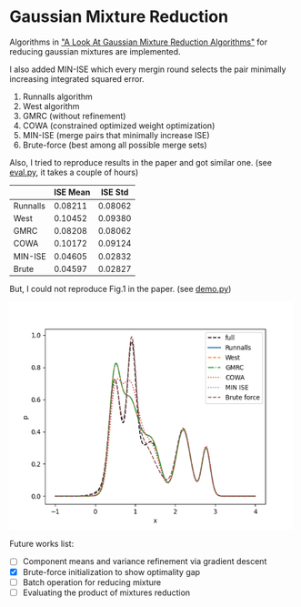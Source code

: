 # Gaussian Mixture Reduction

Algorithms in ["A Look At Gaussian Mixture Reduction Algorithms"](https://ieeexplore.ieee.org/stamp/stamp.jsp?arnumber=5977695) for reducing gaussian mixtures are implemented.

I also added MIN-ISE which every mergin round selects the pair minimally increasing integrated squared error.

1) Runnalls algorithm
2) West algorithm
3) GMRC (without refinement)
4) COWA (constrained optimized weight optimization)
5) MIN-ISE (merge pairs that minimally increase ISE)
6) Brute-force (best among all possible merge sets)

Also, I tried to reproduce results in the paper and got similar one. (see [eval.py](./eval.py), it takes a couple of hours)

|          | ISE Mean  | ISE Std  |
|----------|-----------|----------|
| Runnalls | 0.08211   | 0.08062  |
| West     | 0.10452   | 0.09380  |
| GMRC     | 0.08208   | 0.08062  |
| COWA     | 0.10172   | 0.09124  |
| MIN-ISE  | 0.04605   | 0.02832  |
| Brute    | 0.04597   | 0.02827  |

But, I could not reproduce Fig.1 in the paper. (see [demo.py](./demo.py))

<img alt="Reducec mixtures" height="400" src="./images/demo.png" width="500"/>

Future works list:
- [ ] Component means and variance refinement via gradient descent
- [x] Brute-force initialization to show optimality gap
- [ ] Batch operation for reducing mixture
- [ ] Evaluating the product of mixtures reduction
